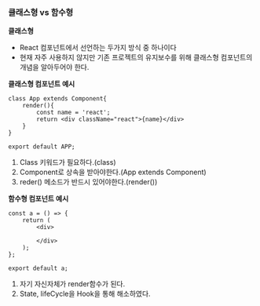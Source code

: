 ### 클래스형 vs 함수형

__클래스형__

- React 컴포넌트에서 선언하는 두가지 방식 중 하나이다
- 현재 자주 사용하지 않지만 기존 프로젝트의 유지보수를 위해 클래스형 컴포넌트의 개념을 알아두어야 한다.

**클래스형 컴포넌트 예시**
```
class App extends Component{
    render(){
        const name = 'react';
        return <div className="react">{name}</div>
    }
}

export default APP;
```

1. Class 키워드가 필요하다.(class)
2. Component로 상속을 받아야한다.(App extends Component)
3. reder() 메소드가 반드시 있어야한다.(render())

**함수형 컴포넌트 예시**
```
const a = () => {
    return (
        <div>
            
        </div>
    );
};

export default a;
```

1. 자기 자신자체가 render함수가 된다.
2. State, lifeCycle을 Hook을 통해 해소하였다.